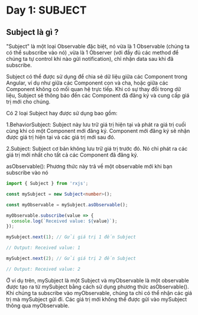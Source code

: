 # Day 1: SUBJECT

## Subject là gì ?

"Subject" là một loại Observable đặc biệt, nó vừa là 1 Observable (chúng ta có thể subscribe vào nó) ,vừa là 1 Observer (với đầy đủ các method để chúng ta tự control khi nào gửi notification), chỉ nhận data sau khi đã subscribe.

Subject có thể được sử dụng để chia sẻ dữ liệu giữa các Component trong Angular, ví dụ như giữa các Component con và cha, hoặc giữa các Component không có mối quan hệ trực tiếp. Khi có sự thay đổi trong dữ liệu, Subject sẽ thông báo đến các Component đã đăng ký và cung cấp giá trị mới cho chúng.

Có 2 loại Subject hay được sử dụng bao gồm:

1.BehaviorSubject: Subject này lưu trữ giá trị hiện tại và phát ra giá trị cuối cùng khi có một Component mới đăng ký. Component mới đăng ký sẽ nhận được giá trị hiện tại và các giá trị mới sau đó.

2.Subject: Subject cơ bản không lưu trữ giá trị trước đó. Nó chỉ phát ra các giá trị mới nhất cho tất cả các Component đã đăng ký.

asObservable(): Phương thức này trả về một observable mới khi bạn subscribe vào nó

```typescript
import { Subject } from 'rxjs';

const mySubject = new Subject<number>();

const myObservable = mySubject.asObservable();

myObservable.subscribe(value => {
  console.log(`Received value: ${value}`);
});

mySubject.next(1); // Gửi giá trị 1 đến Subject

// Output: Received value: 1

mySubject.next(2); // Gửi giá trị 2 đến Subject

// Output: Received value: 2
```
Ở ví dụ trên, mySubject là một Subject và myObservable là một observable được tạo ra từ mySubject bằng cách sử dụng phương thức asObservable(). Khi chúng ta subscribe vào myObservable, chúng ta chỉ có thể nhận các giá trị mà mySubject gửi đi. Các giá trị mới không thể được gửi vào mySubject thông qua myObservable.